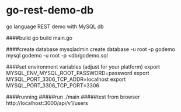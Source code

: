 # go-rest-demo-db
go language REST demo with MySQL db

####build
go build main.go

####create database
mysqladmin create database -u root -p godemo
mysql godemo -u root -p <db/godemo.sql

####set environment variables (adjust for your platform)
export MYSQL_ENV_MYSQL_ROOT_PASSWORD=password
export MYSQL_PORT_3306_TCP_ADDR=localhost
export MYSQL_PORT_3306_TCP_PORT=3306

####running
#####run
./main
#####test from browser
http://localhost:3000/api/v1/users
